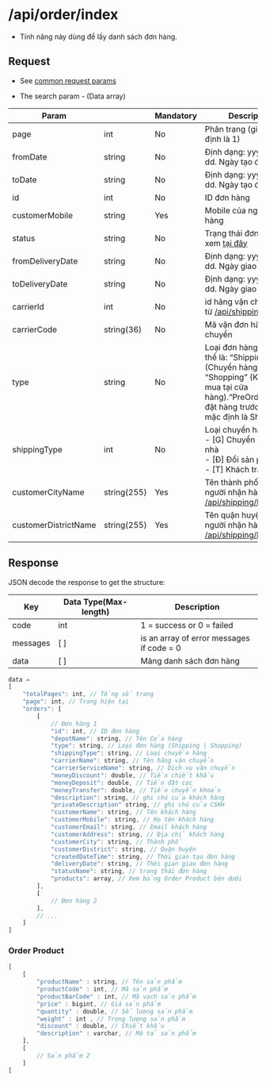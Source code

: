 # /api/order/index

* Tính năng này dùng để lấy danh sách đơn hàng.

## Request

* See [common request params](/api.md#request)

* The search param - \(Data array\)

| Param |  | Mandatory | Description |
| --- | --- | --- | --- |
| page | int | No | Phân trang \(giá trị mặc định là 1\) |
| fromDate | string | No | Định dạng: yyyy-mm-dd. Ngày tạo đơn hàng. |
| toDate | string | No | Định dạng: yyyy-mm-dd. Ngày tạo đơn hàng. |
| id | int | No | ID đơn hàng |
| customerMobile |string |Yes	|Mobile của người nhận hàng|
|status	|string	| No | Trạng thái đơn hàng xem [tại đây](https://developers.nhanh.vn/glossary.html#order-status) |
| fromDeliveryDate | string | No | Định dạng: yyyy-mm-dd. Ngày giao hàng |
| toDeliveryDate | string | No | Định dạng: yyyy-mm-dd. Ngày giao hàng |
| carrierId |int |	No | id hãng vận chuyển (Lấy từ [/api/shipping/fee](https://developers.nhanh.vn/shipping/fee.html)) |
| carrierCode | string(36) | No | Mã vận đơn hãng vận chuyển |
| type	|string	 |No |Loại đơn hàng, giá trị có thể là: “Shipping” (Chuyển hàng) hoặc “Shopping” (Khách tới mua tại cửa hàng).“PreOrder”(Khách đặt hàng trước).Giá trị mặc định là Shipping.|
| shippingType | int | No | Loại chuyển hàng:<br>- [G] Chuyển hàng tận nhà <br> - [Đ] Đổi sản phẩm <br> - [T] Khách trả lại hàng |
|customerCityName |string(255)	|Yes	|Tên thành phố của người nhận hàng (Lấy từ [/api/shipping/location](https://developers.nhanh.vn/shipping/location.html))|
|customerDistrictName	|string(255)	|Yes	|Tên quận huyện của người nhận hàng (Lấy từ [/api/shipping/location](https://developers.nhanh.vn/shipping/location.html))|


## Response

JSON decode the response to get the structure:

| Key | Data Type\(Max-length\) | Description |
| --- | --- | --- |
| code | int | 1 = success or 0 = failed |
| messages | \[ \] | is an array of error messages if code = 0 |
| data | \[ \] | Mảng danh sách đơn hàng |

```js
data = 
[
    "totalPages": int, // Tổng số trang
    "page": int, // Trang hiện tại
    "orders": [
        [
            // Đơn hàng 1
            "id": int, // ID đơn hàng
            "depotName": string, // Tên Cửa hàng
            "type": string, // Loại đơn hàng (Shipping | Shopping)
            "shippingType": string, // Loại chuyển hàng
            "carrierName": string, // Tên hãng vận chuyển
            "carrierServiceName": string, // Dịch vụ vân chuyển
            "moneyDiscount": double, // Tiền chiết khấu           
            "moneyDeposit": double, // Tiền đặt cọc
            "moneyTransfer": double, // Tiền chuyển khoản
            "description": string, // ghi chú của khách hàng
            "privateDescription" string, // ghi chú của CSKH
            "customerName": string, // Tên khách hàng
            "customerMobile": string, // Họ tên khách hàng
            "customerEmail": string, // Email khách hàng
            "customerAddress": string, // Địa chỉ khách hàng
            "customerCity": string, // Thành phố
            "customerDistrict": string, // Quận huyện
            "createdDateTime": string, // Thời gian tạo đơn hàng
            "deliveryDate": string, // Thời gian giao đơn hàng
            "statusName": string, // trạng thái đơn hàng
            "products": array, // Xem bảng Order Product bên dưới
        ],
        [
            // Đơn hàng 2
        ],
        // ...
    ]
]
```

### Order Product
```js
[
    [
        "productName" : string, // Tên sản phẩm
        "productCode" : int, // Mã sản phẩm
        "productBarCode" : int, // Mã vạch sản phẩm
        "price" : bigint, // Giá sản phẩm
        "quantity" : double, // Số lượng sản phẩm
        "weight" : int , // Trọng lượng sản phẩm
        "discount" : double, // Chiết khấu
        "description" : varchar, // Mô tả sản phẩm
    ],
    [
        // Sản phẩm 2
    ]
[
```






